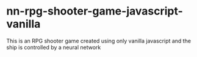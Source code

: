 # nn-rpg-shooter-game-javascript-vanilla
This is an RPG shooter game created using only vanilla javascript and the ship is controlled by a neural network
